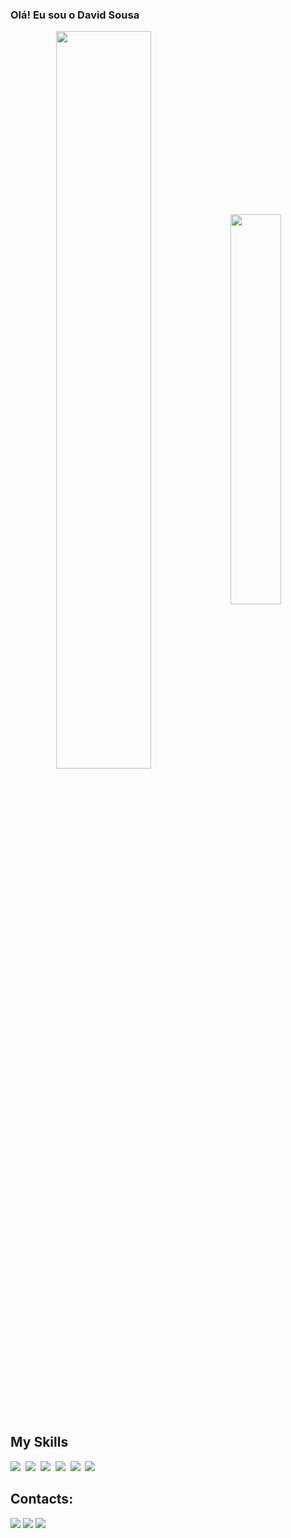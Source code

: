### Olá! Eu sou o David Sousa

<div  align="center" style="margin-bottom:100px">
<img width=55% align="center"  src="https://github-readme-streak-stats.herokuapp.com?user=davidpinheirods&theme=blueberry&mode=weekly" />
<img width=40% align="center" src="https://github-readme-stats-git-main-rafaelalexandrino.vercel.app/api/top-langs/?username=davidpinheirods&show_icons=true&theme=blueberry&layout=compact" />

 </div>

  ## My Skills
  <a><img src="https://img.shields.io/badge/php-14354C?style=for-the-badge&logo=php&logoColor=white"></a>&nbsp;
  <a><img src="https://img.shields.io/badge/HTML5-E34F26?style=for-the-badge&logo=html5&logoColor=white"></a>&nbsp;
  <a><img src="https://img.shields.io/badge/CSS3-1572B6?style=for-the-badge&logo=css3&logoColor=white"></a>&nbsp;
  <a><img src="https://img.shields.io/badge/Python-14354C?style=for-the-badge&logo=python&logoColor=white"></a>&nbsp;
  <a target="_blank"><img src="https://img.shields.io/badge/mysql-4285F4?style=for-the-badge&logo=mysql&logoColor=white" target="_blank"></a>&nbsp;
  <a><img src="https://img.shields.io/badge/GIT-E44C30?style=for-the-badge&logo=git&logoColor=white"></a>&nbsp;

  ## Contacts:
<div>
   <a href="https://www.linkedin.com/in/david-sousa-6a706b248/" target="_blank"><img src="https://img.shields.io/badge/-LinkedIn-%230077B5?style=for-the-badge&logo=linkedin&logoColor=white" target="_blank"></a>
   <a href = "mailto:davidpinheirosousa.ds@gmail.com"><img src="https://img.shields.io/badge/-Gmail-%23333?style=for-the-badge&logo=gmail&logoColor=white" target="_blank"></a>
   <a href="https://www.instagram.com/davidsousaw/?hl=pt-br" target="_blank"><img src="https://img.shields.io/badge/-Instagram-%23E4405F?style=for-the-badge&logo=instagram&logoColor=white" target="_blank"></a> 
</div>

<!--[![David Sousa GitHub stats](https://github-readme-stats.vercel.app/api?username=davidpinheirods)](https://github.com/davidpinheirods/)


<!--
**davidpinheirods/davidpinheirods** is a ✨ _special_ ✨ repository because its `README.md` (this file) appears on your GitHub profile.

Here are some ideas to get you started:

- 🔭 I’m currently working on ...
- 🌱 I’m currently learning ...
- 👯 I’m looking to collaborate on ...
- 🤔 I’m looking for help with ...
- 💬 Ask me about ...
- 📫 How to reach me: ...
- 😄 Pronouns: ...
- ⚡ Fun fact: ...
-->
